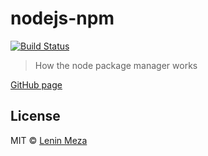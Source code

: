 # nodejs-npm
[![Build Status][travis-image]][travis-url]

> How the node package manager works

[GitHub page]()

## License

MIT © [Lenin Meza](https://travis-ci.org/lenin-anzen)


[travis-image]: https://travis-ci.org/lenin-anzen/nodejs-npm.svg?branch=master
[travis-url]: https://travis-ci.org/lenin-anzen/nodejs-npm